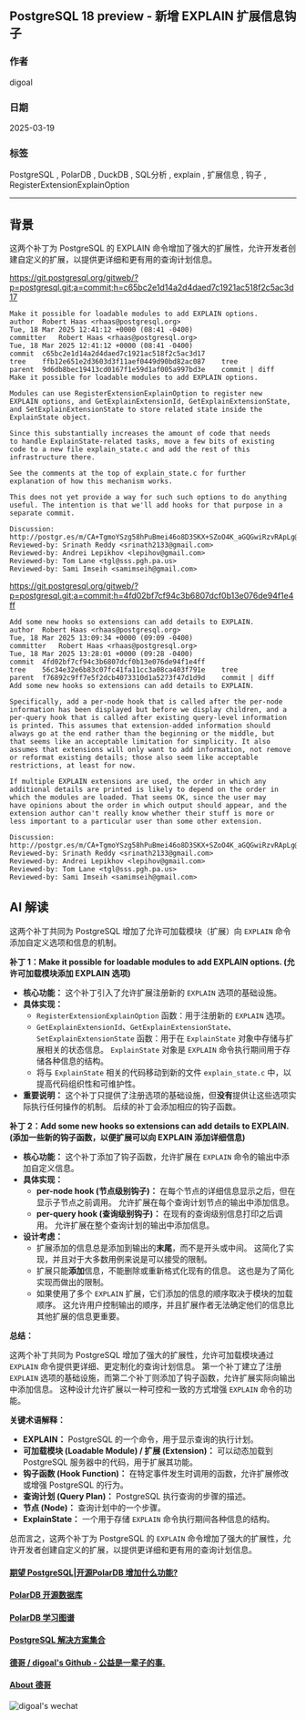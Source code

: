 ## PostgreSQL 18 preview - 新增 EXPLAIN 扩展信息钩子  
                                                                                                                  
### 作者                                                                                      
digoal                                                                                      
                                                                                             
### 日期                                                                                           
2025-03-19                                                                                     
                                                                                          
### 标签                                                                                        
PostgreSQL , PolarDB , DuckDB , SQL分析 , explain , 扩展信息 , 钩子 , RegisterExtensionExplainOption          
                                                                                                                 
----                                                                                          
                                                                                                        
## 背景              
这两个补丁为 PostgreSQL 的 EXPLAIN 命令增加了强大的扩展性，允许开发者创建自定义的扩展，以提供更详细和更有用的查询计划信息。  
  
https://git.postgresql.org/gitweb/?p=postgresql.git;a=commit;h=c65bc2e1d14a2d4daed7c1921ac518f2c5ac3d17  
```  
Make it possible for loadable modules to add EXPLAIN options.  
author	Robert Haas <rhaas@postgresql.org>	  
Tue, 18 Mar 2025 12:41:12 +0000 (08:41 -0400)  
committer	Robert Haas <rhaas@postgresql.org>	  
Tue, 18 Mar 2025 12:41:12 +0000 (08:41 -0400)  
commit	c65bc2e1d14a2d4daed7c1921ac518f2c5ac3d17  
tree	ffb12e651e2d3603d3f11aef0449d90bd82ac087	tree  
parent	9d6db8bec19413cd0167f1e59d1af005a997bd3e	commit | diff  
Make it possible for loadable modules to add EXPLAIN options.  
  
Modules can use RegisterExtensionExplainOption to register new  
EXPLAIN options, and GetExplainExtensionId, GetExplainExtensionState,  
and SetExplainExtensionState to store related state inside the  
ExplainState object.  
  
Since this substantially increases the amount of code that needs  
to handle ExplainState-related tasks, move a few bits of existing  
code to a new file explain_state.c and add the rest of this  
infrastructure there.  
  
See the comments at the top of explain_state.c for further  
explanation of how this mechanism works.  
  
This does not yet provide a way for such such options to do anything  
useful. The intention is that we'll add hooks for that purpose in a  
separate commit.  
  
Discussion: http://postgr.es/m/CA+TgmoYSzg58hPuBmei46o8D3SKX+SZoO4K_aGQGwiRzvRApLg@mail.gmail.com  
Reviewed-by: Srinath Reddy <srinath2133@gmail.com>  
Reviewed-by: Andrei Lepikhov <lepihov@gmail.com>  
Reviewed-by: Tom Lane <tgl@sss.pgh.pa.us>  
Reviewed-by: Sami Imseih <samimseih@gmail.com>  
```  
  
https://git.postgresql.org/gitweb/?p=postgresql.git;a=commit;h=4fd02bf7cf94c3b6807dcf0b13e076de94f1e4ff  
```  
Add some new hooks so extensions can add details to EXPLAIN.  
author	Robert Haas <rhaas@postgresql.org>	  
Tue, 18 Mar 2025 13:09:34 +0000 (09:09 -0400)  
committer	Robert Haas <rhaas@postgresql.org>	  
Tue, 18 Mar 2025 13:28:01 +0000 (09:28 -0400)  
commit	4fd02bf7cf94c3b6807dcf0b13e076de94f1e4ff  
tree	56c34e32e6b83c07fc41fa11cc3a08ca403f791e	tree  
parent	f76892c9ff7e5f2dcb4073310d1a5273f47d1d9d	commit | diff  
Add some new hooks so extensions can add details to EXPLAIN.  
  
Specifically, add a per-node hook that is called after the per-node  
information has been displayed but before we display children, and a  
per-query hook that is called after existing query-level information  
is printed. This assumes that extension-added information should  
always go at the end rather than the beginning or the middle, but  
that seems like an acceptable limitation for simplicity. It also  
assumes that extensions will only want to add information, not remove  
or reformat existing details; those also seem like acceptable  
restrictions, at least for now.  
  
If multiple EXPLAIN extensions are used, the order in which any  
additional details are printed is likely to depend on the order in  
which the modules are loaded. That seems OK, since the user may  
have opinions about the order in which output should appear, and the  
extension author can't really know whether their stuff is more or  
less important to a particular user than some other extension.  
  
Discussion: http://postgr.es/m/CA+TgmoYSzg58hPuBmei46o8D3SKX+SZoO4K_aGQGwiRzvRApLg@mail.gmail.com  
Reviewed-by: Srinath Reddy <srinath2133@gmail.com>  
Reviewed-by: Andrei Lepikhov <lepihov@gmail.com>  
Reviewed-by: Tom Lane <tgl@sss.pgh.pa.us>  
Reviewed-by: Sami Imseih <samimseih@gmail.com>  
```  
  
  
        
## AI 解读      
这两个补丁共同为 PostgreSQL 增加了允许可加载模块（扩展）向 `EXPLAIN` 命令添加自定义选项和信息的机制。  
  
**补丁 1：Make it possible for loadable modules to add EXPLAIN options. (允许可加载模块添加 EXPLAIN 选项)**  
  
*   **核心功能：**  这个补丁引入了允许扩展注册新的 `EXPLAIN` 选项的基础设施。  
*   **具体实现：**  
    *   `RegisterExtensionExplainOption` 函数：用于注册新的 `EXPLAIN` 选项。  
    *   `GetExplainExtensionId`、`GetExplainExtensionState`、`SetExplainExtensionState` 函数：用于在 `ExplainState` 对象中存储与扩展相关的状态信息。 `ExplainState` 对象是 `EXPLAIN` 命令执行期间用于存储各种信息的结构。  
    *   将与 `ExplainState` 相关的代码移动到新的文件 `explain_state.c` 中，以提高代码组织性和可维护性。  
*   **重要说明：**  这个补丁只提供了注册选项的基础设施，但**没有**提供让这些选项实际执行任何操作的机制。  后续的补丁会添加相应的钩子函数。  
  
**补丁 2：Add some new hooks so extensions can add details to EXPLAIN. (添加一些新的钩子函数，以便扩展可以向 EXPLAIN 添加详细信息)**  
  
*   **核心功能：**  这个补丁添加了钩子函数，允许扩展在 `EXPLAIN` 命令的输出中添加自定义信息。  
*   **具体实现：**  
    *   **per-node hook (节点级别钩子)：**  在每个节点的详细信息显示之后，但在显示子节点之前调用。  允许扩展在每个查询计划节点的输出中添加信息。  
    *   **per-query hook (查询级别钩子)：**  在现有的查询级别信息打印之后调用。  允许扩展在整个查询计划的输出中添加信息。  
*   **设计考虑：**  
    *   扩展添加的信息总是添加到输出的**末尾**，而不是开头或中间。  这简化了实现，并且对于大多数用例来说是可以接受的限制。  
    *   扩展只能**添加**信息，不能删除或重新格式化现有的信息。  这也是为了简化实现而做出的限制。  
    *   如果使用了多个 `EXPLAIN` 扩展，它们添加的信息的顺序取决于模块的加载顺序。  这允许用户控制输出的顺序，并且扩展作者无法确定他们的信息比其他扩展的信息更重要。  
  
**总结：**  
  
这两个补丁共同为 PostgreSQL 增加了强大的扩展性，允许可加载模块通过 `EXPLAIN` 命令提供更详细、更定制化的查询计划信息。  第一个补丁建立了注册 `EXPLAIN` 选项的基础设施，而第二个补丁则添加了钩子函数，允许扩展实际向输出中添加信息。  这种设计允许扩展以一种可控和一致的方式增强 `EXPLAIN` 命令的功能。  
  
**关键术语解释：**  
  
*   **EXPLAIN：**  PostgreSQL 的一个命令，用于显示查询的执行计划。  
*   **可加载模块 (Loadable Module) / 扩展 (Extension)：**  可以动态加载到 PostgreSQL 服务器中的代码，用于扩展其功能。  
*   **钩子函数 (Hook Function)：**  在特定事件发生时调用的函数，允许扩展修改或增强 PostgreSQL 的行为。  
*   **查询计划 (Query Plan)：**  PostgreSQL 执行查询的步骤的描述。  
*   **节点 (Node)：**  查询计划中的一个步骤。  
*   **ExplainState：**  一个用于存储 `EXPLAIN` 命令执行期间各种信息的结构。  
  
总而言之，这两个补丁为 PostgreSQL 的 `EXPLAIN` 命令增加了强大的扩展性，允许开发者创建自定义的扩展，以提供更详细和更有用的查询计划信息。  
     
  
#### [期望 PostgreSQL|开源PolarDB 增加什么功能?](https://github.com/digoal/blog/issues/76 "269ac3d1c492e938c0191101c7238216")
  
  
#### [PolarDB 开源数据库](https://openpolardb.com/home "57258f76c37864c6e6d23383d05714ea")
  
  
#### [PolarDB 学习图谱](https://www.aliyun.com/database/openpolardb/activity "8642f60e04ed0c814bf9cb9677976bd4")
  
  
#### [PostgreSQL 解决方案集合](../201706/20170601_02.md "40cff096e9ed7122c512b35d8561d9c8")
  
  
#### [德哥 / digoal's Github - 公益是一辈子的事.](https://github.com/digoal/blog/blob/master/README.md "22709685feb7cab07d30f30387f0a9ae")
  
  
#### [About 德哥](https://github.com/digoal/blog/blob/master/me/readme.md "a37735981e7704886ffd590565582dd0")
  
  
![digoal's wechat](../pic/digoal_weixin.jpg "f7ad92eeba24523fd47a6e1a0e691b59")
  
